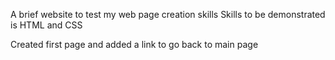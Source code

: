 A  brief website to test my web page creation skills
Skills to be demonstrated is HTML and CSS

Created first page and added a link to go back to main page
